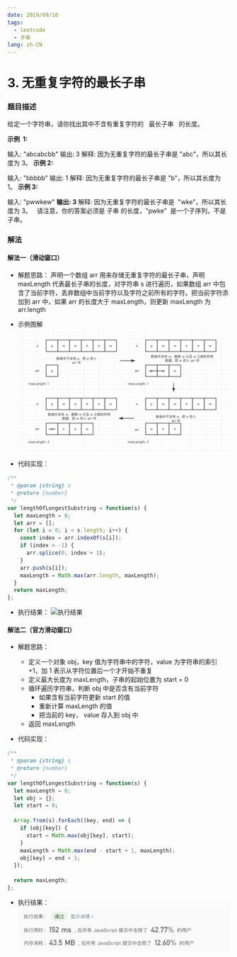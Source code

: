 ```yaml
---
date: 2019/09/16
tags:
  - leetcode
  - 子串
lang: zh-CN
---
```


# 3. 无重复字符的最长子串

### 题目描述

给定一个字符串，请你找出其中不含有重复字符的   最长子串   的长度。

**示例  1:**

输入: "abcabcbb"
输出: 3
解释: 因为无重复字符的最长子串是 "abc"，所以其长度为 3。
**示例 2:**

输入: "bbbbb"
输出: 1
解释: 因为无重复字符的最长子串是 "b"，所以其长度为 1。
**示例 3:**

输入: "pwwkew"
**输出: 3**
解释: 因为无重复字符的最长子串是  "wke"，所以其长度为 3。
  请注意，你的答案必须是 子串 的长度，"pwke"  是一个子序列，不是子串。

### 解法

#### 解法一（滑动窗口）

- 解题思路：
  声明一个数组 arr 用来存储无重复字符的最长子串，声明 maxLength 代表最长子串的长度，对字符串 s 进行遍历，如果数组 arr 中包含了当前字符，丢弃数组中当前字符以及字符之前所有的字符。把当前字符添加到 arr 中，如果 arr 的长度大于 maxLength，则更新 maxLength 为 arr.length

- 示例图解
  ![示例图解](https://raw.githubusercontent.com/lemon-lc/vue-blog/images/images20190916220026.png)

- 代码实现：

```js
/**
 * @param {string} s
 * @return {number}
 */
var lengthOfLongestSubstring = function(s) {
  let maxLength = 0;
  let arr = [];
  for (let i = 0; i < s.length; i++) {
    const index = arr.indexOf(s[i]);
    if (index > -1) {
      arr.splice(0, index + 1);
    }
    arr.push(s[i]);
    maxLength = Math.max(arr.length, maxLength);
  }
  return maxLength;
};
```

- 执行结果：
  ![执行结果](https://raw.githubusercontent.com/volcanoliuc/vue-blog/images/images20190916104630.png)

#### 解法二（官方滑动窗口）

- 解题思路：

  - 定义一个对象 obj，key 值为字符串中的字符，value 为字符串的索引 +1，加 1 表示从字符位置后一个才开始不重复
  - 定义最大长度为 maxLength，子串的起始位置为 start = 0
  - 循环遍历字符串，判断 obj 中是否含有当前字符
    - 如果含有当前字符更新 start 的值
    - 重新计算 maxLength 的值
    - 把当前的 key， value 存入到 obj 中
  - 返回 maxLength

- 代码实现：

```js
/**
 * @param {string} s
 * @return {number}
 */
var lengthOfLongestSubstring = function(s) {
  let maxLength = 0;
  let obj = {};
  let start = 0;

  Array.from(s).forEach((key, end) => {
    if (obj[key]) {
      start = Math.max(obj[key], start);
    }
    maxLength = Math.max(end - start + 1, maxLength);
    obj[key] = end + 1;
  });

  return maxLength;
};
```

- 执行结果：
  ![执行结果](https://raw.githubusercontent.com/lemon-lc/vue-blog/images/images20190917082907.png)
